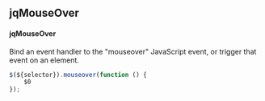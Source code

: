 ## jqMouseOver
#### jqMouseOver
Bind an event handler to the "mouseover" JavaScript event, or trigger that event on an element.
```javascript
$(${selector}).mouseover(function () { 
	$0
});
```